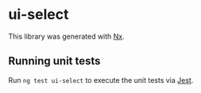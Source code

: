 # ui-select

This library was generated with [Nx](https://nx.dev).

## Running unit tests

Run `ng test ui-select` to execute the unit tests via [Jest](https://jestjs.io).
